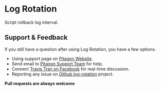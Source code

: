 # Log Rotation

Script rollback log interval.

## Support & Feedback
If you still have a question after using Log Rotation, you have a few options.
* Using support page on [Pitagon Website](https://pitagon.io).
* Send email to [Pitagon Support Team](mailto:support@pitagon.vn) for help.
* Connect [Travis Tran on Facebook](https://www.facebook.com/travistran1989) for real-time discussion.
* Reporting any issue on [Github log-rotation](https://github.com/Pitagon-P5N/log-rotation/issues) project.

**Pull requests are always welcome**
